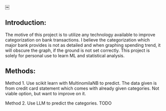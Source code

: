￼
<!-- ![image](https://github.com/julianofhernandez/Trash-Sorting/assets/39971693/27b97de6-c49f-4a99-8e29-f9d85d636a0c) -->


## Introduction:

The motive of this project is to utilize any technology available to improve categorization on bank transactions. I believe the categorization which major bank provides is not as detailed and when graphing spending trend, it will obscure the graph, if the ground is not set correctly. This project is solely for personal use to learn ML and statistical analysis. 

## Methods:

Method 1. Use scikit learn with MultinomilaNB to predict. The data given is from credit card statement which comes with already given categories. Not viable option, but want to improve on it. 

Method 2. Use LLM to predict the categories. TODO

<!-- ## Installation

### Python 

Python Version 3.9 available at https://www.python.org/downloads/release/python-390/. Then run ```python3 -m pip install -r requirements.txt```

OR

Conda: install Anaconda, create an environment `conda create --name trashsorting`, activate environment `conda activate trashsorting`, install requirements `pip install -r requirements.txt`

For GPU torch, instead of installing torch in requirements.txt do the below:

Windows/Linux: `conda install pytorch torchvision torchaudio pytorch-cuda=11.7 -c pytorch -c nvidia`

### NodeJS 

Download and install the latest version of Node.js from the official website: https://nodejs.org/en/download/. Follow the installation instructions for your operating system.

### Yarn

Once NPM is installed with NodeJS you can run
```npm install --global yarn```

## How to run the server

Change to react-website directory and run following commands:
```cd project\front-end_apps\website\react-website\```

1. `yarn install` (may also need to run `yarn add tabler-react tabler-icons-react`)

2. `yarn build` generates a build folder in the current directory

2. `yarn start` to run on http://localhost:3000/

3. start model_inference_app.py in separate terminal to test submitting images


## Testing
#### Front End
```
cd project/front-end-apps
pytest
```
![image](https://user-images.githubusercontent.com/47340315/235586207-a89e2338-49ca-4b29-a3f1-da1273373592.png)

```
cd project\front-end_apps\website\react-website
yarn test
```

![image](https://user-images.githubusercontent.com/39971693/232924965-5f8c446e-5adc-4520-b1f3-067fbd0cf3db.png)


#### Backend
```
cd project/backend/annotation_database
pytest
```

![image](https://user-images.githubusercontent.com/47340315/235585828-c5991630-7889-47c0-8fba-3b12884d8e86.png)


```
cd project/backend/model_inference
pytest
```

![image](https://user-images.githubusercontent.com/47340315/235586790-cc21b96c-d91a-4dcf-9b70-18b50042c3ad.png)


## Development Instructions

### Environment
We recommend using Anaconda to create a Python environment with all the requirements outlined in the requirements.txt file. If you're not familiar with Anaconda, please see the official website or refer to this cheat sheet for the proper commands.

### Code Editor
We recommend using Visual Studio Code (VS Code) with the Python Language and running Jupyter Notebook for this project.

### OS/System Independent
The front-end and backend work on Windows, Mac, and Linux operating systems. However, to run the backend smoothly, we recommend your system to have at least 8GB of RAM and for fast response, a Nvidia GPU with at least 8GB of VRAM.

Please make sure that your system meets these requirements before proceeding with the setup. -->
